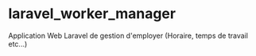 # laravel_worker_manager
Application Web Laravel de gestion d'employer (Horaire, temps de travail etc...)
